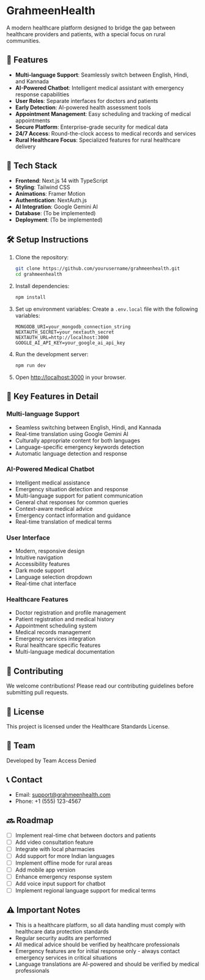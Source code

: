 ﻿# GrahmeenHealth

A modern healthcare platform designed to bridge the gap between healthcare providers and patients, with a special focus on rural communities.

## 🌟 Features

- **Multi-language Support**: Seamlessly switch between English, Hindi, and Kannada
- **AI-Powered Chatbot**: Intelligent medical assistant with emergency response capabilities
- **User Roles**: Separate interfaces for doctors and patients
- **Early Detection**: AI-powered health assessment tools
- **Appointment Management**: Easy scheduling and tracking of medical appointments
- **Secure Platform**: Enterprise-grade security for medical data
- **24/7 Access**: Round-the-clock access to medical records and services
- **Rural Healthcare Focus**: Specialized features for rural healthcare delivery

## 🚀 Tech Stack

- **Frontend**: Next.js 14 with TypeScript
- **Styling**: Tailwind CSS
- **Animations**: Framer Motion
- **Authentication**: NextAuth.js
- **AI Integration**: Google Gemini AI
- **Database**: (To be implemented)
- **Deployment**: (To be implemented)

## 🛠️ Setup Instructions

1. Clone the repository:
   ```bash
   git clone https://github.com/yourusername/grahmeenhealth.git
   cd grahmeenhealth
   ```

2. Install dependencies:
   ```bash
   npm install
   ```

3. Set up environment variables:
   Create a `.env.local` file with the following variables:
   ```
   MONGODB_URI=your_mongodb_connection_string
   NEXTAUTH_SECRET=your_nextauth_secret
   NEXTAUTH_URL=http://localhost:3000
   GOOGLE_AI_API_KEY=your_google_ai_api_key
   ```

4. Run the development server:
   ```bash
   npm run dev
   ```

5. Open [http://localhost:3000](http://localhost:3000) in your browser.

## 📱 Key Features in Detail

### Multi-language Support
- Seamless switching between English, Hindi, and Kannada
- Real-time translation using Google Gemini AI
- Culturally appropriate content for both languages
- Language-specific emergency keywords detection
- Automatic language detection and response

### AI-Powered Medical Chatbot
- Intelligent medical assistance
- Emergency situation detection and response
- Multi-language support for patient communication
- General chat responses for common queries
- Context-aware medical advice
- Emergency contact information and guidance
- Real-time translation of medical terms

### User Interface
- Modern, responsive design
- Intuitive navigation
- Accessibility features
- Dark mode support
- Language selection dropdown
- Real-time chat interface

### Healthcare Features
- Doctor registration and profile management
- Patient registration and medical history
- Appointment scheduling system
- Medical records management
- Emergency services integration
- Rural healthcare specific features
- Multi-language medical documentation

## 🤝 Contributing

We welcome contributions! Please read our contributing guidelines before submitting pull requests.

## 📄 License

This project is licensed under the Healthcare Standards License.

## 👥 Team

Developed by Team Access Denied

## 📞 Contact

- Email: support@grahmeenhealth.com
- Phone: +1 (555) 123-4567

## 🔜 Roadmap

- [ ] Implement real-time chat between doctors and patients
- [ ] Add video consultation feature
- [ ] Integrate with local pharmacies
- [ ] Add support for more Indian languages
- [ ] Implement offline mode for rural areas
- [ ] Add mobile app version
- [ ] Enhance emergency response system
- [ ] Add voice input support for chatbot
- [ ] Implement regional language support for medical terms

## ⚠️ Important Notes

- This is a healthcare platform, so all data handling must comply with healthcare data protection standards
- Regular security audits are performed
- All medical advice should be verified by healthcare professionals
- Emergency features are for initial response only - always contact emergency services in critical situations
- Language translations are AI-powered and should be verified by medical professionals
